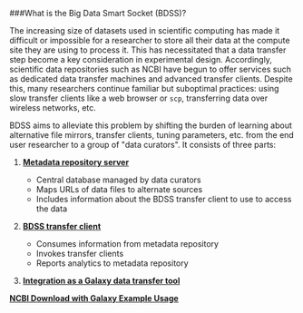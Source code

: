 ###What is the Big Data Smart Socket (BDSS)?

The increasing size of datasets used in scientific computing has made it difficult or impossible for a researcher
to store all their data at the compute site they are using to process it. This has necessitated that a data transfer
step become a key consideration in experimental design. Accordingly, scientific data repositories such as NCBI have
begun to offer services such as dedicated data transfer machines and advanced transfer clients. Despite this,
many researchers continue familiar but suboptimal practices: using slow transfer clients like a web browser or `scp`,
transferring data over wireless networks, etc.

BDSS aims to alleviate this problem by shifting the burden of learning about alternative file mirrors, transfer
clients, tuning parameters, etc. from the end user researcher to a group of "data curators". It consists of three parts:

1. **[Metadata repository server](/metadata_repository/README.md)**
   * Central database managed by data curators
   * Maps URLs of data files to alternate sources
   * Includes information about the BDSS transfer client to use to access the data

2. **[BDSS transfer client](/client/README.md)**
   * Consumes information from metadata repository
   * Invokes transfer clients
   * Reports analytics to metadata repository

3. **[Integration as a Galaxy data transfer tool](/galaxy_tool/README.md)**

**[NCBI Download with Galaxy Example Usage](NCBIExample.md)**

   


